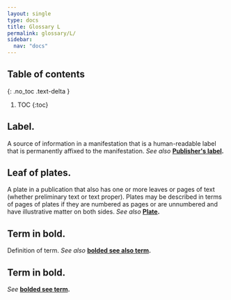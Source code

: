```yaml
---
layout: single
type: docs
title: Glossary L
permalink: glossary/L/
sidebar:
  nav: "docs"
---
```


## Table of contents
{: .no_toc .text-delta }

1. TOC
{:toc}
## **Label.**
A source of information in a manifestation that is a human-readable label that is permanently affixed to the manifestation. *See also* **[Publisher's label](/DCRMR/glossary/P/#Publisher's-label).**

## **Leaf of plates.**
A plate in a publication that also has one or more leaves or pages of text (whether preliminary text or text proper). Plates may be described in terms of pages of plates if they are numbered as pages or are unnumbered and have illustrative matter on both sides. *See also* **[Plate](/DCRMR/glossary/P/#Plate).**

## **Term in bold.** 
Definition of term. *See also* **[bolded see also term](/DCRMR/glossary/Letter/#bolded-see-also-term).**

## **Term in bold.**
*See* **[bolded see term](/DCRMR/glossary/Letter/#bolded-see-also-term).**

